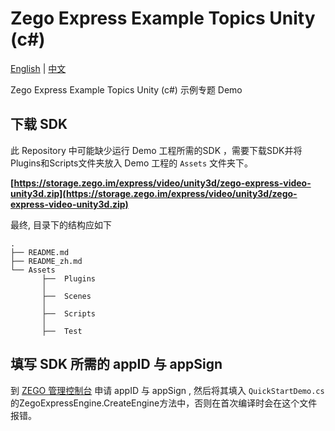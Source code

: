 # Zego Express Example Topics Unity (c#)

[English](README.md) | [中文](README_zh.md)

Zego Express Example Topics Unity (c#) 示例专题 Demo

## 下载 SDK

此 Repository 中可能缺少运行 Demo 工程所需的SDK ，需要下载SDK并将Plugins和Scripts文件夹放入 Demo 工程的 `Assets` 文件夹下。

**[https://storage.zego.im/express/video/unity3d/zego-express-video-unity3d.zip](https://storage.zego.im/express/video/unity3d/zego-express-video-unity3d.zip)**

最终, 目录下的结构应如下

```tree
.
├── README.md
├── README_zh.md
└── Assets
       ├──  Plugins
       │
       ├──  Scenes
       │
       ├──  Scripts
       │
       ├──  Test
```

## 填写 SDK 所需的 appID 与 appSign

到 [ZEGO 管理控制台](https://console-express.zego.im/acount/register) 申请 appID 与 appSign , 然后将其填入 `QuickStartDemo.cs`的ZegoExpressEngine.CreateEngine方法中，否则在首次编译时会在这个文件报错。
